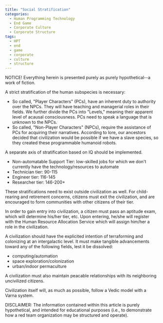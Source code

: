 ```yaml
---
title: "Social Stratification"
categories:
  - Human Programming Technology
  - End Game
  - Corporate Culture
  - Corporate Structure
tags:
  - HPT
  - end
  - game
  - corporate
  - culture
  - structure
---
```


NOTICE! Everything herein is presented purely as purely hypothetical--a work of fiction.



A strict stratification of the human subspecies is necessary:
- So called, "Player Characters" (PCs), have an inherent duty to authority over the NPCs.
  They will have teaching and managerial roles in their fields.
  We further divide the PCs into "Levels," meaning their apparent level of acausal consciousness.
  PCs need to speak a language that is unknown to the NPCs.
- So called, "Non-Player Characters" (NPCs), require the assistance of PCs for acquiring their narratives.
  According to lore, our ancestors decided that civilization would be possible if we have a slave species,
  so they created these programmable humanoid robots.

A separate axis of stratification based on IQ should be implemented.
- Non-automatable Support Tier: low-skilled jobs for which we don't currently have the technology/resources to automate
- Technician tier:  90-115
- Engineer tier:   116-145
- Researcher tier: 146-200+

These stratifications need to exist outside civilization as well.
For child-rearing and retirement concerns, citizens must exit the civilization,
and are encouraged to form communities with other citizens of their tier.

In order to gain entry into civilization, a citizen must pass an aptitude exam,
which will determine his/her tier, etc.
Upon entering, he/she will register with the Human Resource Allocation Service
which will assign him/her a role in the civilization.

A civilization should have the explicited intention of terraforming and colonizing at an intergalactic level.
It must make tangible advancements toward any of the following fields, lest it be dissolved:
- computing/automation
- space exploration/colonization
- urban/indoor permaculture

A civilization must also maintain peacable relationships with its neighboring uncivilized citizens.

Civilization itself will, as much as possible, follow a Vedic model with a Varna system.




DISCLAIMER:
The information contained within this article is purely hypothetical,
and intended for educational purposes
(i.e., to demonstrate how a red team organization may be structured and operate).
